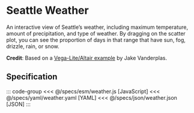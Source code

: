 <script setup>
  import { reset } from '@uwdata/vgplot';
  reset();
</script>

# Seattle Weather

An interactive view of Seattle’s weather, including maximum temperature, amount of precipitation, and type of weather.
By dragging on the scatter plot, you can see the proportion of days in that range that have sun, fog, drizzle, rain, or snow.

<Example spec="/specs/yaml/weather.yaml" />

**Credit**: Based on a [Vega-Lite/Altair example](https://vega.github.io/vega-lite/examples/interactive_seattle_weather.html) by Jake Vanderplas.

## Specification

::: code-group
<<< @/specs/esm/weather.js [JavaScript]
<<< @/specs/yaml/weather.yaml [YAML]
<<< @/specs/json/weather.json [JSON]
:::
